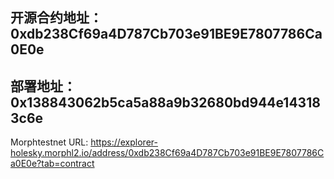 
## 开源合约地址：0xdb238Cf69a4D787Cb703e91BE9E7807786Ca0E0e
## 部署地址：0x138843062b5ca5a88a9b32680bd944e143183c6e
Morphtestnet URL: 
https://explorer-holesky.morphl2.io/address/0xdb238Cf69a4D787Cb703e91BE9E7807786Ca0E0e?tab=contract
